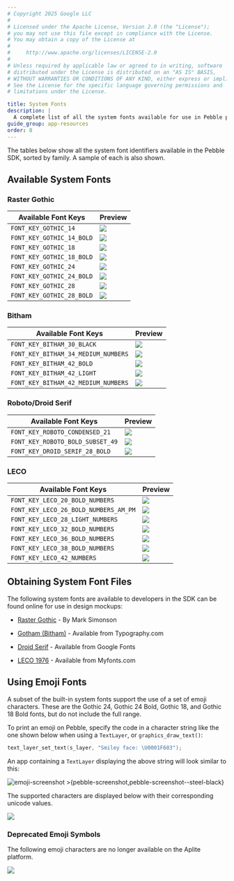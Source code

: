 ```yaml
---
# Copyright 2025 Google LLC
#
# Licensed under the Apache License, Version 2.0 (the "License");
# you may not use this file except in compliance with the License.
# You may obtain a copy of the License at
#
#     http://www.apache.org/licenses/LICENSE-2.0
#
# Unless required by applicable law or agreed to in writing, software
# distributed under the License is distributed on an "AS IS" BASIS,
# WITHOUT WARRANTIES OR CONDITIONS OF ANY KIND, either express or implied.
# See the License for the specific language governing permissions and
# limitations under the License.

title: System Fonts
description: |
  A complete list of all the system fonts available for use in Pebble projects.
guide_group: app-resources
order: 8
---
```


The tables below show all the system font identifiers available in the Pebble
SDK, sorted by family. A sample of each is also shown.

## Available System Fonts

### Raster Gothic

<table>
  <thead>
    <th>Available Font Keys</th>
    <th>Preview</th>
  </thead>
  <tbody>
    <tr>
      <td><code>FONT_KEY_GOTHIC_14</code></td>
      <td><img src="/assets/images/guides/app-resources/fonts/gothic_14_preview.png"/></td>
    </tr><tr>
      <td><code>FONT_KEY_GOTHIC_14_BOLD</code></td>
      <td><img src="/assets/images/guides/app-resources/fonts/gothic_14_bold_preview.png"/></td>
    </tr><tr>
      <td><code>FONT_KEY_GOTHIC_18</code></td>
      <td><img src="/assets/images/guides/app-resources/fonts/gothic_18_preview.png"/></td>
    </tr><tr>
      <td><code>FONT_KEY_GOTHIC_18_BOLD</code></td>
      <td><img src="/assets/images/guides/app-resources/fonts/gothic_18_bold_preview.png"/></td>
    </tr><tr>
      <td><code>FONT_KEY_GOTHIC_24</code></td>
      <td><img src="/assets/images/guides/app-resources/fonts/gothic_24_preview.png"/></td>
    </tr><tr>
      <td><code>FONT_KEY_GOTHIC_24_BOLD</code></td>
      <td><img src="/assets/images/guides/app-resources/fonts/gothic_24_bold_preview.png"/></td>
    </tr><tr>
      <td><code>FONT_KEY_GOTHIC_28</code></td>
      <td><img src="/assets/images/guides/app-resources/fonts/gothic_28_preview.png"/></td>
    </tr><tr>
      <td><code>FONT_KEY_GOTHIC_28_BOLD</code></td>
      <td><img src="/assets/images/guides/app-resources/fonts/gothic_28_bold_preview.png"/></td>
    </tr>
  </tbody>
</table>


### Bitham

<table>
  <thead>
    <th>Available Font Keys</th>
    <th>Preview</th>
  </thead>
  <tbody>
    <tr>
      <td><code>FONT_KEY_BITHAM_30_BLACK</code></td>
      <td><img src="/assets/images/guides/app-resources/fonts/bitham_30_black_preview.png"/></td>
    </tr><tr>
      <td><code>FONT_KEY_BITHAM_34_MEDIUM_NUMBERS</code></td>
      <td><img src="/assets/images/guides/app-resources/fonts/bitham_34_medium_numbers_preview.png"/></td>
    </tr><tr>
      <td><code>FONT_KEY_BITHAM_42_BOLD</code></td>
      <td><img src="/assets/images/guides/app-resources/fonts/bitham_42_bold_preview.png"/></td>
    </tr><tr>
      <td><code>FONT_KEY_BITHAM_42_LIGHT</code></td>
      <td><img src="/assets/images/guides/app-resources/fonts/bitham_42_light_preview.png"/></td>
    </tr><tr>
      <td><code>FONT_KEY_BITHAM_42_MEDIUM_NUMBERS</code></td>
      <td><img src="/assets/images/guides/app-resources/fonts/bitham_42_medium_numbers_preview.png"/></td>
    </tr>
  </tbody>
</table>


### Roboto/Droid Serif

<table>
  <thead>
    <th>Available Font Keys</th>
    <th>Preview</th>
  </thead>
  <tbody>
    <tr>
      <td><code>FONT_KEY_ROBOTO_CONDENSED_21</code></td>
      <td><img src="/assets/images/guides/app-resources/fonts/roboto_21_condensed_preview.png"/></td>
    </tr><tr>
      <td><code>FONT_KEY_ROBOTO_BOLD_SUBSET_49</code></td>
      <td><img src="/assets/images/guides/app-resources/fonts/roboto_49_bold_subset_preview.png"/></td>
    </tr><tr>
      <td><code>FONT_KEY_DROID_SERIF_28_BOLD</code></td>
      <td><img src="/assets/images/guides/app-resources/fonts/droid_28_bold_preview.png"/></td>
    </tr>
  </tbody>
</table>


### LECO

<table>
  <thead>
    <th>Available Font Keys</th>
    <th>Preview</th>
  </thead>
  <tbody>
    <tr>
      <td><code>FONT_KEY_LECO_20_BOLD_NUMBERS</code></td>
      <td><img src="/assets/images/guides/app-resources/fonts/leco_20_bold_preview.png"/></td>
    </tr><tr>
      <td><code>FONT_KEY_LECO_26_BOLD_NUMBERS_AM_PM</code></td>
      <td><img src="/assets/images/guides/app-resources/fonts/leco_26_bold_preview.png"/></td>
    </tr><tr>
      <td><code>FONT_KEY_LECO_28_LIGHT_NUMBERS</code></td>
      <td><img src="/assets/images/guides/app-resources/fonts/leco_28_light_preview.png"/></td>
    </tr><tr>
      <td><code>FONT_KEY_LECO_32_BOLD_NUMBERS</code></td>
      <td><img src="/assets/images/guides/app-resources/fonts/leco_32_bold_preview.png"/></td>
    </tr><tr>
      <td><code>FONT_KEY_LECO_36_BOLD_NUMBERS</code></td>
      <td><img src="/assets/images/guides/app-resources/fonts/leco_36_bold_preview.png"/></td>
    </tr><tr>
      <td><code>FONT_KEY_LECO_38_BOLD_NUMBERS</code></td>
      <td><img src="/assets/images/guides/app-resources/fonts/leco_38_bold_preview.png"/></td>
    </tr><tr>
      <td><code>FONT_KEY_LECO_42_NUMBERS</code></td>
      <td><img src="/assets/images/guides/app-resources/fonts/leco_42_preview.png"/></td>
    </tr>
  </tbody>
</table>


## Obtaining System Font Files

The following system fonts are available to developers in the SDK can be found
online for use in design mockups:

* [Raster Gothic](http://www.marksimonson.com/) - By Mark Simonson

* [Gotham (Bitham)](http://www.typography.com/fonts/gotham/overview/) -
  Available from Typography.com

* [Droid Serif](https://www.google.com/fonts/specimen/Droid+Serif) - Available
  from Google Fonts

* [LECO 1976](https://www.myfonts.com/fonts/carnoky/leco-1976/) - Available from
  Myfonts.com


## Using Emoji Fonts

A subset of the built-in system fonts support the use of a set of emoji
characters. These are the Gothic 24, Gothic 24 Bold, Gothic 18, and Gothic 18
Bold fonts, but do not include the full range.

To print an emoji on Pebble, specify the code in a character string like the one
shown below when using a ``TextLayer``, or ``graphics_draw_text()``:

```c
text_layer_set_text(s_layer, "Smiley face: \U0001F603");
```

An app containing a ``TextLayer`` displaying the above string will look similar
to this:

![emoji-screenshot >{pebble-screenshot,pebble-screenshot--steel-black}](/images/guides/pebble-apps/resources/emoji-screenshot.png)

The supported characters are displayed below with their corresponding unicode
values.

<img style="align: center;" src="/assets/images/guides/pebble-apps/resources/emoji1.png"/>

### Deprecated Emoji Symbols

The following emoji characters are no longer available on the Aplite platform.

<img style="align: center;" src="/assets/images/guides/pebble-apps/resources/emoji-unsupported.png"/>

